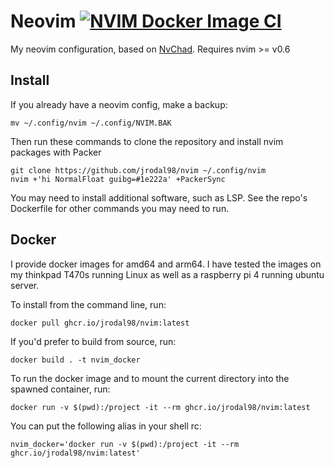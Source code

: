 # Neovim [![NVIM Docker Image CI](https://github.com/jrodal98/nvim/actions/workflows/nvim-docker-image.yml/badge.svg)](https://github.com/jrodal98/nvim/actions/workflows/nvim-docker-image.yml)

My neovim configuration, based on [NvChad](https://github.com/NvChad/NvChad). Requires nvim >= v0.6

## Install

If you already have a neovim config, make a backup:

```
mv ~/.config/nvim ~/.config/NVIM.BAK
```

Then run these commands to clone the repository and install nvim packages with Packer

```
git clone https://github.com/jrodal98/nvim ~/.config/nvim
nvim +'hi NormalFloat guibg=#1e222a' +PackerSync
```

You may need to install additional software, such as LSP. See the repo's Dockerfile for other commands you may need to run.

## Docker

I provide docker images for amd64 and arm64. I have tested the images on my thinkpad T470s running Linux as well as a raspberry pi 4 running ubuntu server.

To install from the command line, run:

```
docker pull ghcr.io/jrodal98/nvim:latest
```

If you'd prefer to build from source, run:

```
docker build . -t nvim_docker
```

To run the docker image and to mount the current directory into the spawned container, run:

```
docker run -v $(pwd):/project -it --rm ghcr.io/jrodal98/nvim:latest
```

You can put the following alias in your shell rc:

```
nvim_docker='docker run -v $(pwd):/project -it --rm ghcr.io/jrodal98/nvim:latest'
```

